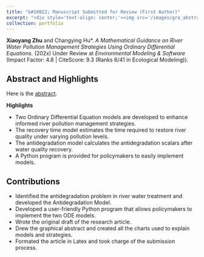 ```yaml
---
title: "&#10022; Manuscript Submitted for Review (First Author)"
excerpt: "<div style='text-align: center;'><img src='/images/gra_abstract.png' style='width: 90%; height: auto;'></div>"
collection: portfolio
---
```

**Xiaoyang Zhu** and Changying Hu*. _A Mathematical Guidance on River Water Pollution Management Strategies Using Ordinary Differential Equations._ (202x) Under Review at _Environmental Modeling & Software_ (Impact Factor: 4.8 | CiteScore: 9.3 (Ranks 6/41 in Ecological Modeling)). 

Abstract and Highlights
------
Here is the [abstract](/images/Abstract.png).

**Highlights**
* Two Ordinary Differential Equation models are developed to enhance informed river pollution management strategies.
* The recovery time model estimates the time required to restore river quality under varying pollution levels.
* The antidegradation model calculates the antidegradation scalars after water quality recovery.
* A Python program is provided for policymakers to easily implement models.


Contributions
------
* Identified the antidegradation problem in river water treatment and developed the Antidegradation Model.
* Developed a user-friendly Python program that allows policymakers to implement the two ODE models.
* Wrote the original draft of the research article.
* Drew the graphical abstract and created all the charts used to explain models and strategies.
* Formated the article in Latex and took charge of the submission process.
